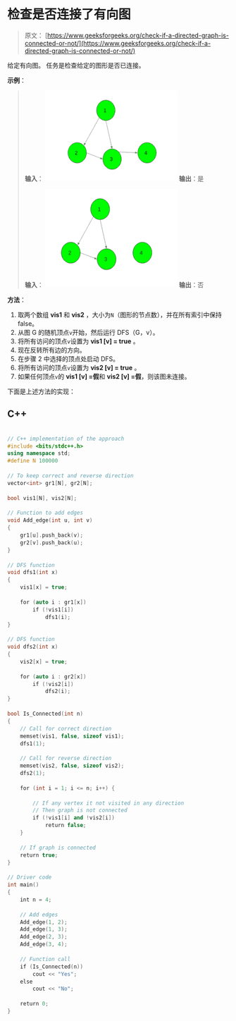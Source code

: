 # 检查是否连接了有向图

> 原文： [https://www.geeksforgeeks.org/check-if-a-directed-graph-is-connected-or-not/](https://www.geeksforgeeks.org/check-if-a-directed-graph-is-connected-or-not/)

给定有向图。 任务是检查给定的图形是否已连接。

**示例**：

> **输入**：
> ![](img/9f40cbced6916586b54fa357894d36e9.png)
> **输出**：是
> 
> **输入**：
> ![](img/943f908a0a737defec80d9abccfdc31f.png)
> **输出**：否

**方法**：

1.  取两个数组 **vis1** 和 **vis2** ，大小为`N`（图形的节点数），并在所有索引中保持 false。
2.  从图 G 的随机顶点`v`开始，然后运行 DFS（G，v）。
3.  将所有访问的顶点`v`设置为 **vis1 [v] = true** 。
4.  现在反转所有边的方向。
5.  在步骤 2 中选择的顶点处启动 DFS。
6.  将所有访问的顶点`v`设置为 **vis2 [v] = true** 。
7.  如果任何顶点`v`的 **vis1 [v] =假**和 **vis2 [v] =假**，则该图未连接。

下面是上述方法的实现：

## C++

```cpp

// C++ implementation of the approach 
#include <bits/stdc++.h> 
using namespace std; 
#define N 100000 

// To keep correct and reverse direction 
vector<int> gr1[N], gr2[N]; 

bool vis1[N], vis2[N]; 

// Function to add edges 
void Add_edge(int u, int v) 
{ 
    gr1[u].push_back(v); 
    gr2[v].push_back(u); 
} 

// DFS function 
void dfs1(int x) 
{ 
    vis1[x] = true; 

    for (auto i : gr1[x]) 
        if (!vis1[i]) 
            dfs1(i); 
} 

// DFS function 
void dfs2(int x) 
{ 
    vis2[x] = true; 

    for (auto i : gr2[x]) 
        if (!vis2[i]) 
            dfs2(i); 
} 

bool Is_Connected(int n) 
{ 
    // Call for correct direction 
    memset(vis1, false, sizeof vis1); 
    dfs1(1); 

    // Call for reverse direction 
    memset(vis2, false, sizeof vis2); 
    dfs2(1); 

    for (int i = 1; i <= n; i++) { 

        // If any vertex it not visited in any direction 
        // Then graph is not connected 
        if (!vis1[i] and !vis2[i]) 
            return false; 
    } 

    // If graph is connected 
    return true; 
} 

// Driver code 
int main() 
{ 
    int n = 4; 

    // Add edges 
    Add_edge(1, 2); 
    Add_edge(1, 3); 
    Add_edge(2, 3); 
    Add_edge(3, 4); 

    // Function call 
    if (Is_Connected(n)) 
        cout << "Yes"; 
    else
        cout << "No"; 

    return 0; 
} 

```